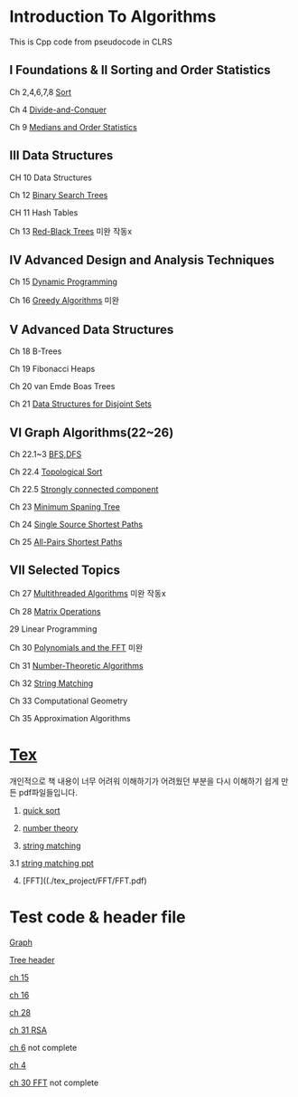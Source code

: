 # Introduction To Algorithms

This is Cpp code from  pseudocode in CLRS

## I Foundations & II Sorting and Order Statistics

Ch 2,4,6,7,8 [Sort](./docs/sort/)

Ch 4 [Divide-and-Conquer](./docs/ch4/readme.md)

Ch 9 [Medians and Order Statistics](./docs/ch9/readme.md)

## III Data Structures 

CH 10 Data Structures

Ch 12 [Binary Search Trees](./docs/ch12/readme.md)

CH 11 Hash Tables

Ch 13 [Red-Black Trees](./docs/ch13/readme.md)
미완 작동x

## IV Advanced Design and Analysis Techniques

Ch 15 [Dynamic Programming](./docs/ch15/readme.md)


Ch 16 [Greedy Algorithms](./docs/ch16/readme.md)
미완

## V Advanced Data Structures

Ch 18 B-Trees

Ch 19 Fibonacci Heaps

Ch 20 van Emde Boas Trees

Ch 21 [Data Structures for Disjoint Sets](./docs/Graph/readme.md)

## VI Graph Algorithms(22~26)

Ch 22.1~3 [BFS,DFS](./docs/Graph/22_123.md)

Ch 22.4 [Topological Sort](./docs/Graph/22_4_DAG.md)

Ch 22.5 [Strongly connected component](./docs/Graph/22_5_SCC.md)

Ch 23 [Minimum Spaning Tree](./docs/Graph/23_MST.md)

Ch 24 [Single Source Shortest Paths](./docs/Graph/24_SSSP.md.md)

Ch 25 [All-Pairs Shortest Paths](./docs/Graph/25_all_pairs_shortest_paths.md.md)


## VII Selected Topics



Ch 27 [Multithreaded Algorithms](./docs/ch27/readme.md)
미완 작동x

Ch 28 [Matrix Operations](./docs/ch28/readme.md)

29 Linear Programming

Ch 30 [Polynomials and the FFT](./docs/ch30/readme.md)
미완

Ch 31 [Number-Theoretic Algorithms](./docs/ch31/readme.md)

Ch 32 [String Matching](./docs/ch32/readme.md)

Ch 33 Computational Geometry

Ch 35 Approximation Algorithms


# [Tex](https://github.com/EeeUnS/Introduction-To-Algorithms-Cpp-code/tree/master/tex_project)

개인적으로 책 내용이 너무 어려워 이해하기가 어려웠던 부분을 다시 이해하기 쉽게 만든 pdf파일들입니다.

1. [quick sort](./tex_project/introduction_to_quicksort/quick_sort.pdf)

2. [number theory](./tex_project/number_theory/number_theory.pdf)

3. [string matching](./tex_project/string_matching/stringmatch.pdf)

3.1 [string matching ppt](./tex_project/string_matching_ppt/string.pdf)

4. [FFT]((./tex_project/FFT/FFT.pdf)

# Test code & header file

[Graph](./docs/Graph/testcode)

[Tree header](./docs/ch12/)

[ch 15](./docs/ch15)

[ch 16](./docs/ch16)

[ch 28](./docs/ch28/28.cpp)

[ch 31 RSA](./docs/ch31)

[ch 6]()   not complete

[ch 4](./docs/ch4/4_1_testcode.cpp)

[ch 30 FFT]() not complete

